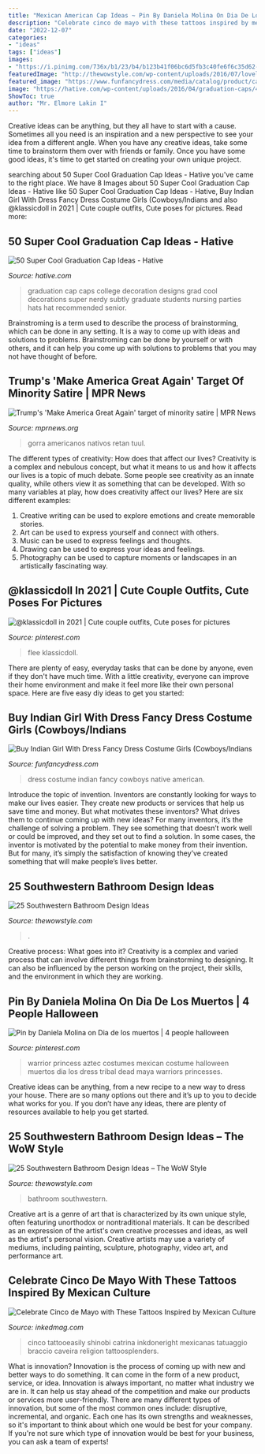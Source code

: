 ```yaml
---
title: "Mexican American Cap Ideas ~ Pin By Daniela Molina On Dia De Los Muertos"
description: "Celebrate cinco de mayo with these tattoos inspired by mexican culture"
date: "2022-12-07"
categories:
- "ideas"
tags: ["ideas"]
images:
- "https://i.pinimg.com/736x/b1/23/b4/b123b41f06bc6d5fb3c40fe6f6c35d62--tribal-warrior-warrior-princess.jpg"
featuredImage: "http://thewowstyle.com/wp-content/uploads/2016/07/lovely-Southwestern-Bathroom-Design.jpg"
featured_image: "https://www.funfancydress.com/media/catalog/product/cache/1/image/1200x/040ec09b1e35df139433887a97daa66f/S/A/SANC_5581_b.jpg"
image: "https://hative.com/wp-content/uploads/2016/04/graduation-caps/45-super-cool-graduation-cap-ideas.jpg"
ShowToc: true
author: "Mr. Elmore Lakin I"
---
```



Creative ideas can be anything, but they all have to start with a cause. Sometimes all you need is an inspiration and a new perspective to see your idea from a different angle. When you have any creative ideas, take some time to brainstorm them over with friends or family. Once you have some good ideas, it's time to get started on creating your own unique project.

	

		
searching about 50 Super Cool Graduation Cap Ideas - Hative you've came to the right place. We have 8 Images about 50 Super Cool Graduation Cap Ideas - Hative like 50 Super Cool Graduation Cap Ideas - Hative, Buy Indian Girl With Dress Fancy Dress Costume Girls (Cowboys/Indians and also @klassicdoll in 2021 | Cute couple outfits, Cute poses for pictures. Read more:
		
    
## 50 Super Cool Graduation Cap Ideas - Hative

<img loading=lazy src="https://hative.com/wp-content/uploads/2016/04/graduation-caps/45-super-cool-graduation-cap-ideas.jpg" onerror="this.onerror=null;this.src='https://tse4.mm.bing.net/th?id=OIP.xxKwcbjAVpykz7yO1tnhsgHaHW&amp;pid=15.1';" alt="50 Super Cool Graduation Cap Ideas - Hative">

_Source: hative.com_

>graduation cap caps college decoration designs grad cool decorations super nerdy subtly graduate students nursing parties hats hat recommended senior. 

	

Brainstroming is a term used to describe the process of brainstorming, which can be done in any setting. It is a way to come up with ideas and solutions to problems. Brainstroming can be done by yourself or with others, and it can help you come up with solutions to problems that you may not have thought of before.

    
## Trump&#039;s &#039;Make America Great Again&#039; Target Of Minority Satire | MPR News

<img loading=lazy src="https://img.apmcdn.org/da927335f063d1baeec4a82e312bff895b3a8c18/widescreen/6cae56-20160721-trump-minority-hats.jpg" onerror="this.onerror=null;this.src='https://tse3.mm.bing.net/th?id=OIP.oqd-HyL-LgvDJ0ukyrm3fgHaEK&amp;pid=15.1';" alt="Trump&#039;s &#039;Make America Great Again&#039; target of minority satire | MPR News">

_Source: mprnews.org_

>gorra americanos nativos retan tuul. 

	

The different types of creativity: How does that affect our lives?
Creativity is a complex and nebulous concept, but what it means to us and how it affects our lives is a topic of much debate. Some people see creativity as an innate quality, while others view it as something that can be developed. With so many variables at play, how does creativity affect our lives? Here are six different examples: 
1. Creative writing can be used to explore emotions and create memorable stories.
2. Art can be used to express yourself and connect with others.
3. Music can be used to express feelings and thoughts.
4. Drawing can be used to express your ideas and feelings.
5. Photography can be used to capture moments or landscapes in an artistically fascinating way. 

    
## @klassicdoll In 2021 | Cute Couple Outfits, Cute Poses For Pictures

<img loading=lazy src="https://i.pinimg.com/736x/a0/8f/f4/a08ff485e3b8cfa86e2115a2c5fbced4.jpg" onerror="this.onerror=null;this.src='https://tse2.mm.bing.net/th?id=OIP.4KSA2fsvM6M_Zmmj6a6P6QHaM9&amp;pid=15.1';" alt="@klassicdoll in 2021 | Cute couple outfits, Cute poses for pictures">

_Source: pinterest.com_

>flee klassicdoll. 

	

There are plenty of easy, everyday tasks that can be done by anyone, even if they don't have much time. With a little creativity, everyone can improve their home environment and make it feel more like their own personal space. Here are five easy diy ideas to get you started: 

    
## Buy Indian Girl With Dress Fancy Dress Costume Girls (Cowboys/Indians

<img loading=lazy src="https://www.funfancydress.com/media/catalog/product/cache/1/image/1200x/040ec09b1e35df139433887a97daa66f/S/A/SANC_5581_b.jpg" onerror="this.onerror=null;this.src='https://tse3.mm.bing.net/th?id=OIP.aBLv9u0GvGi5ZMu-MUA2eQHaO8&amp;pid=15.1';" alt="Buy Indian Girl With Dress Fancy Dress Costume Girls (Cowboys/Indians">

_Source: funfancydress.com_

>dress costume indian fancy cowboys native american. 

	

Introduce the topic of invention.
Inventors are constantly looking for ways to make our lives easier. They create new products or services that help us save time and money. But what motivates these inventors? What drives them to continue coming up with new ideas?
For many inventors, it’s the challenge of solving a problem. They see something that doesn’t work well or could be improved, and they set out to find a solution. In some cases, the inventor is motivated by the potential to make money from their invention. But for many, it’s simply the satisfaction of knowing they’ve created something that will make people’s lives better.

    
## 25 Southwestern Bathroom Design Ideas

<img loading=lazy src="https://www.thewowstyle.com/wp-content/uploads/2016/07/Southwestern-Bathroom-Design-Ideas.png" onerror="this.onerror=null;this.src='https://tse3.mm.bing.net/th?id=OIP.Ld9IwKhaK1D294dTl0ba7wHaJ3&amp;pid=15.1';" alt="25 Southwestern Bathroom Design Ideas">

_Source: thewowstyle.com_

>. 

	

Creative process: What goes into it?
Creativity is a complex and varied process that can involve different things from brainstorming to designing. It can also be influenced by the person working on the project, their skills, and the environment in which they are working.

    
## Pin By Daniela Molina On Dia De Los Muertos | 4 People Halloween

<img loading=lazy src="https://i.pinimg.com/736x/b1/23/b4/b123b41f06bc6d5fb3c40fe6f6c35d62--tribal-warrior-warrior-princess.jpg" onerror="this.onerror=null;this.src='https://tse4.mm.bing.net/th?id=OIP.r8NWxoIusYCSmyDb5K-BrQHaKi&amp;pid=15.1';" alt="Pin by Daniela Molina on Dia de los muertos | 4 people halloween">

_Source: pinterest.com_

>warrior princess aztec costumes mexican costume halloween muertos dia los dress tribal dead maya warriors princesses. 

	

Creative ideas can be anything, from a new recipe to a new way to dress your house. There are so many options out there and it’s up to you to decide what works for you. If you don’t have any ideas, there are plenty of resources available to help you get started.

    
## 25 Southwestern Bathroom Design Ideas – The WoW Style

<img loading=lazy src="http://thewowstyle.com/wp-content/uploads/2016/07/lovely-Southwestern-Bathroom-Design.jpg" onerror="this.onerror=null;this.src='https://tse1.mm.bing.net/th?id=OIP.LaTvKZqaFxJdYZRP7pTkfQHaLH&amp;pid=15.1';" alt="25 Southwestern Bathroom Design Ideas – The WoW Style">

_Source: thewowstyle.com_

>bathroom southwestern. 

	

Creative art is a genre of art that is characterized by its own unique style, often featuring unorthodox or nontraditional materials. It can be described as an expression of the artist's own creative processes and ideas, as well as the artist's personal vision. Creative artists may use a variety of mediums, including painting, sculpture, photography, video art, and performance art.

    
## Celebrate Cinco De Mayo With These Tattoos Inspired By Mexican Culture

<img loading=lazy src="https://www.inkedmag.com/.image/c_limit%2Ccs_srgb%2Cfl_progressive%2Cq_auto:good%2Cw_700/MTYzNzgzMTMzNjkzNjgzNTM3/4fa2d50273203bd992070b450d49d091.jpg" onerror="this.onerror=null;this.src='https://tse4.mm.bing.net/th?id=OIP.1Xkkq52H5lcFLXiH50jl_QHaK_&amp;pid=15.1';" alt="Celebrate Cinco de Mayo with These Tattoos Inspired by Mexican Culture">

_Source: inkedmag.com_

>cinco tattooeasily shinobi catrina inkdoneright mexicanas tatuaggio braccio caveira religion tattoosplenders. 

	

What is innovation?
Innovation is the process of coming up with new and better ways to do something. It can come in the form of a new product, service, or idea. Innovation is always important, no matter what industry we are in. It can help us stay ahead of the competition and make our products or services more user-friendly.
There are many different types of innovation, but some of the most common ones include: disruptive, incremental, and organic. Each one has its own strengths and weaknesses, so it's important to think about which one would be best for your company. If you're not sure which type of innovation would be best for your business, you can ask a team of experts!

